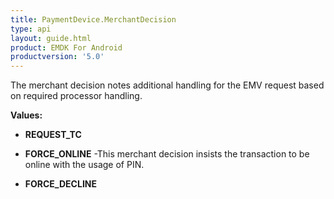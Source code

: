 ```yaml
---
title: PaymentDevice.MerchantDecision
type: api
layout: guide.html
product: EMDK For Android
productversion: '5.0'
---
```



The merchant decision notes additional handling for the EMV request based
 on required processor handling.

**Values:**

* **REQUEST_TC**

* **FORCE_ONLINE** -This merchant decision insists the transaction to be online with the usage of PIN.

* **FORCE_DECLINE**





